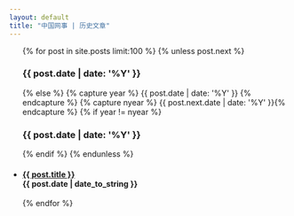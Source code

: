 ```yaml
---
layout: default
title: "中国网事 | 历史文章"
---
```


<ul class="list-unstyled">
{% for post in site.posts limit:100 %} 
  {% unless post.next %} 
    <h3>{{ post.date | date: '%Y' }}</h3> 
  {% else %} 
    {% capture year %}
      {{ post.date | date: '%Y' }}
    {% endcapture %} 
    {% capture nyear %}
      {{ post.next.date | date: '%Y' }}{% endcapture %} 
	    {% if year != nyear %} 
        <h3>{{ post.date | date: '%Y' }}</h3> {% endif %} 
	{% endunless %} 
  
  <li>  
    <h4> 
         <a href="{{ post.url }}">{{ post.title }}</a>
         <div class="post-date"><span class="glyphicon glyphicon-time"></span> {{ post.date | date_to_string }} </div>
    </h4>
  </li> 
{% endfor %} 
</ul> 
